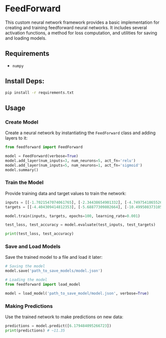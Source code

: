 # FeedForward

This custom neural network framework provides a basic implementation for creating and training feedforward neural networks. It includes several activation functions, a method for loss computation, and utilities for saving and loading models.

## Requirements

- `numpy`

## Install Deps:

```sh
pip install -r requirements.txt
```

## Usage

### Create Model

Create a neural network by instantiating the `FeedForward` class and adding layers to it:

```python
from feedforward import FeedForward

model = FeedForward(verbose=True)
model.add_layer(num_inputs=3, num_neurons=5, act_fn='relu')
model.add_layer(num_inputs=5, num_neurons=1, act_fn='sigmoid')
model.summary()
```

### Train the Model

Provide training data and target values to train the network:

```python
inputs = [[-1.7021547074061765], [-2.34438654901332], [-4.749754186552664], [-5.56165352474812], [9.078507501353958]]
targets = [[-4.404309414812353], [-5.68877309802664], [-10.499508373105328], [-12.12330704949624], [17.157015002707915]]

model.train(inputs, targets, epochs=100, learning_rate=0.001)

test_loss, test_accuracy = model.evaluate(test_inputs, test_targets)

print(test_loss, test_accuracy)
```

### Save and Load Models

Save the trained model to a file and load it later:

```python
# Saving the model
model.save('path_to_save_models/model.json')

# Loading the model
from feedforward import load_model

model = load_model('path_to_save_model/model.json', verbose=True)
```

### Making Predictions

Use the trained network to make predictions on new data:

```python
predictions = model.predict([6.179484095266723])
print(predictions) # ~11.35
```

